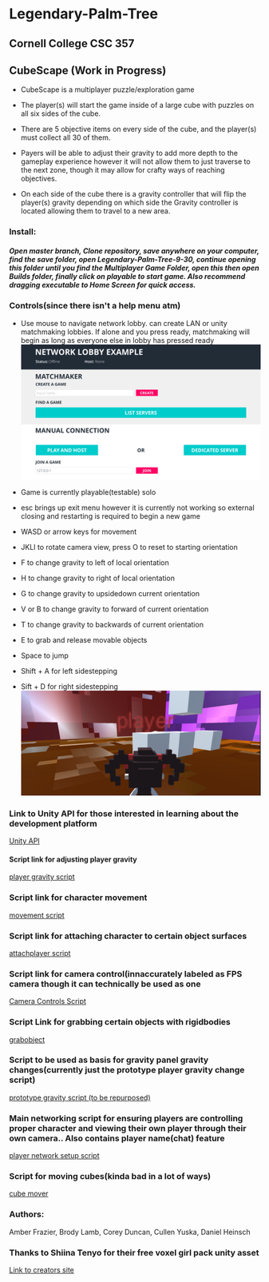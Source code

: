 # Legendary-Palm-Tree
## Cornell College CSC 357


## CubeScape (Work in Progress)
- CubeScape is a multiplayer puzzle/exploration game

- The player(s) will start the game inside of a large cube with puzzles on all six sides of the cube.

- There are 5 objective items on every side of the cube, and the player(s) must collect all 30 of them. 
- Payers will be able to adjust their gravity to add more depth to the gameplay experience however it will not allow them to just traverse to the next zone, though it may allow for crafty ways of reaching objectives.

- On each side of the cube there is a gravity controller that will flip the player(s) gravity depending on which side the Gravity controller is located allowing them to travel to a new area.

### Install:
##### Open master branch, Clone repository, save anywhere on your computer, find the save folder, open Legendary-Palm-Tree-9-30, continue opening this folder until you find the Multiplayer Game Folder, open this then open Builds folder, finally click on playable to start game. Also recommend dragging executable to Home Screen for quick access.

### Controls(since there isn't a help menu atm)
- Use mouse to navigate network lobby. can create LAN or unity matchmaking lobbies. If alone and you press ready, matchmaking will begin as long as everyone else in lobby has pressed ready
![Lobby](https://github.com/chimkennumget/Legendary-Palm-Tree/blob/master/lobby.png)

- Game is currently playable(testable) solo
- esc brings up exit menu however it is currently not working so external closing and restarting is required to begin a new game
- WASD or arrow keys for movement
- JKLI to rotate camera view, press O to reset to starting orientation
- F to change gravity to left of local orientation
- H to change gravity to right of local orientation
- G to change gravity to upsidedown current orientation
- V or B to change gravity to forward of current orientation
- T to change gravity to backwards of current orientation
- E to grab and release movable objects
- Space to jump
- Shift + A for left sidestepping
- Sift + D for right sidestepping
![Current InGame](https://github.com/chimkennumget/Legendary-Palm-Tree/blob/master/mazegamekaduki.png)



### Link to Unity API for those interested in learning about the development platform

[Unity API](https://docs.unity3d.com/ScriptReference/)

#### Script link for adjusting player gravity

[player gravity script](https://github.com/chimkennumget/Legendary-Palm-Tree/blob/master/Legendary-Palm-Tree-9-30/Legendary-Palm-Tree-9-30/Multiplayer%20Game/Assets/FirstScene/relativegravitycontrol.cs)

### Script link for character movement

 [movement script](https://github.com/chimkennumget/Legendary-Palm-Tree/blob/master/Legendary-Palm-Tree-9-30/Legendary-Palm-Tree-9-30/Multiplayer%20Game/Assets/FirstScene/CharacterMovement.cs)
 
 ### Script link for attaching character to certain object surfaces
 
 [attachplayer script](https://github.com/chimkennumget/Legendary-Palm-Tree/blob/master/Legendary-Palm-Tree-9-30/Legendary-Palm-Tree-9-30/Multiplayer%20Game/Assets/FirstScene/attachplayer.cs)
 
 ### Script link for camera control(innaccurately labeled as FPS camera though it can technically be used as one
 
 [Camera Controls Script](https://github.com/chimkennumget/Legendary-Palm-Tree/blob/master/Legendary-Palm-Tree-9-30/Legendary-Palm-Tree-9-30/Multiplayer%20Game/Assets/FirstScene/FPSCameraController.cs)
 
### Script Link for grabbing certain objects with rigidbodies
[grabobject](https://github.com/chimkennumget/Legendary-Palm-Tree/blob/master/Legendary-Palm-Tree-9-30/Legendary-Palm-Tree-9-30/Multiplayer%20Game/Assets/FirstScene/grabrigidbodies.cs)

### Script to be used as basis for gravity panel gravity changes(currently just the prototype player gravity change script)

[prototype gravity script (to be repurposed)](https://github.com/chimkennumget/Legendary-Palm-Tree/blob/master/Legendary-Palm-Tree-9-30/Legendary-Palm-Tree-9-30/Multiplayer%20Game/Assets/FirstScene/playergravitycontrol.cs)

### Main networking script for ensuring players are controlling proper character and viewing their own player through their own camera.. Also contains player name(chat) feature
[player network setup script](https://github.com/chimkennumget/Legendary-Palm-Tree/blob/master/Legendary-Palm-Tree-9-30/Legendary-Palm-Tree-9-30/Multiplayer%20Game/Assets/FirstScene/setuplocalplayer.cs)

### Script for moving cubes(kinda bad in a lot of ways)
[cube mover](https://github.com/chimkennumget/Legendary-Palm-Tree/blob/master/Legendary-Palm-Tree-9-30/Legendary-Palm-Tree-9-30/Multiplayer%20Game/Assets/FirstScene/updatecubeposition.cs)
 
### Authors:
Amber Frazier, 
Brody Lamb, 
Corey Duncan, 
Cullen Yuska, 
Daniel Heinsch

### Thanks to Shiina Tenyo for their free voxel girl pack unity asset
[Link to creators site](http://fire-emotion.com/)


